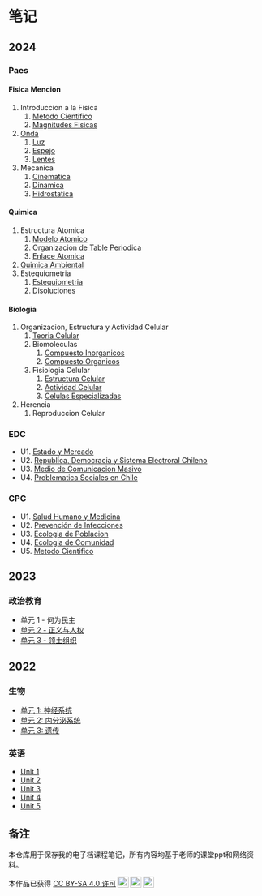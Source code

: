 # 笔记

## 2024

### Paes

#### Fisica Mencion

1. Introduccion a la Fisica
   1. [Metodo Cientifico](./paes/fisica/Introduccion/MetodoCientifico.md)
   2. [Magnitudes Fisicas](./paes/fisica/Introduccion/MagnitudesFisicas.md)
2. [Onda](./paes/fisica/Onda/Onda.md)
   1. [Luz](./paes/fisica/Onda/Luz.md)
   2. [Espejo](./paes/fisica/Onda/Espejo.md)
   3. [Lentes](./paes/fisica/Onda/lente.md)
3. Mecanica
   1. [Cinematica](./paes/fisica/Mecanica/Cinematica.md)
   2. [Dinamica](./paes/fisica/Mecanica/Dinamica.md)
   3. [Hidrostatica](./paes/fisica/Mecanica/Hidrostatica.md)

#### Quimica

1. Estructura Atomica
   1. [Modelo Atomico](./quimica/Estructura_Atomica/ModeloAtomico.md)
   2. [Organizacion de Table Periodica](./quimica/Estructura_Atomica/TablePeriodica.md)
   3. [Enlace Atomica](./paes/quimica/Estructura_Atomica/EnlaceAtomica.md)
2. [Quimica Ambiental](./paes/quimica/Quimica_Ambiental/QuimicaAmbiental.md)
3. Estequiometria
   1. [Estequiometria](./paes/quimica/Estequiometria/Estequiometria.md)
   2. Disoluciones

#### Biologia

1. Organizacion, Estructura y Actividad Celular
   1. [Teoria Celular](./paes/biologia/O.E.A.Celelar/TeoriaCelular.md)
   2. Biomoleculas
      1. [Compuesto Inorganicos](./paes/biologia/O.E.A.Celelar/CompuestosInorganicos.md)
      2. [Compuesto Organicos](./paes/biologia/O.E.A.Celelar/CompuestosOrganicos.md)
   3. Fisiologia Celular
      1. [Estructura Celular](./paes/biologia/O.E.A.Celelar/EstructuraCelular.md)
      2. [Actividad Celular](./paes/biologia/O.E.A.Celelar/ActividadCelular.md)
      3. [Celulas Especializadas](./paes/biologia/O.E.A.Celelar/CelulasEspecializadas.md)
2. Herencia
   1. Reproduccion Celular

### EDC
- U1. [Estado y Mercado](./CitizenshipEducation/Estado&Mercado/Estado&Mercado.md)
- U2. [Republica, Democracia y Sistema Electroral Chileno](./CitizenshipEducation/Republica,Democracia&SistemaElectroralChileno/Republica,Democracia&SistemaElectroralChileno.md)
- U3. [Medio de Comunicacion Masivo](./CitizenshipEducation/MedioDeComunicacionMasivo/MedioDeComunicacionMasivo.md)
- U4. [Problematica Sociales en Chile](./CitizenshipEducation/ProblematicaSocialesEnChile/ProblematicaSocialesEnChile.md)

### CPC

- U1. [Salud Humano y Medicina](./CPC/Salud,%20Salud%20Publica%20&%20Emfermedades/Salud,%20Salud%20Publica%20&%20Emfermedades.md)
- U2. [Prevención de Infecciones](./CPC/Prevencion-de-Infecciones/Prevencion-de-Infecciones.md)
- U3. [Ecologia de Poblacion](./CPC/Ecologia-de-Poblacion/Ecologia-de-Poblacion.md)
- U4. [Ecologia de Comunidad](./CPC/Ecologia-de-Poblacion/Ecologia-de-Comunidad.md)
- U5. [Metodo Cientifico](./CPC/Ecologia-de-Poblacion/Metodo-Cientifico.md)

## 2023

### 政治教育

- 单元 1 - 何为民主
- [单元 2 - 正义与人权](./CitizenshipEducation/Justice&HumanRight/Justice&HumanRight.md)
- [单元 3 - 领土组织](./CitizenshipEducation/TerritorialOrganization/TerritorialOrganization.md)


## 2022

### 生物

- [单元 1: 神经系统](./Biology/NervousSystem/神经系统.md "神经系统")
- [单元 2: 内分泌系统](./Biology/EndocrineSystem/内分泌系统.md "内分泌系统")
- [单元 3: 遗传](./Biology/Genetics/遗传.md "遗传")

### 英语

- [Unit 1](./English/Unit-1.md "英语 单元1")
- [Unit 2](./English/Unit-2.md "英语 单元2")
- [Unit 3](./English/Unit-3.md "英语 单元3")
- [Unit 4](./English/Unit-4.md "英语 单元4")
- [Unit 5](./English/Unit-5.md "英语 单元5")

## 备注

本仓库用于保存我的电子档课程笔记，所有内容均基于老师的课堂ppt和网络资料。

<p xmlns:cc="http://creativecommons.org/ns#" >本作品已获得 <a href="https://creativecommons.org/licenses/by-sa/4.0/?ref=chooser-v1" target="_blank" rel="license noopener noreferrer" style="display:inline-block;">CC BY-SA 4.0 许可<img style="height:22px!important;margin-left:3px;vertical-align:text-bottom;" src="https://mirrors.creativecommons.org/presskit/icons/cc.svg?ref=chooser-v1" alt=""><img style="height:22px!important;margin-left:3px;vertical-align:text-bottom;" src="https://mirrors.creativecommons.org/presskit/icons/by.svg?ref=chooser-v1" alt=""><img style="height:22px!important;margin-left:3px;vertical-align:text-bottom;" src="https://mirrors.creativecommons.org/presskit/icons/sa.svg?ref=chooser-v1" alt=""></a></p>